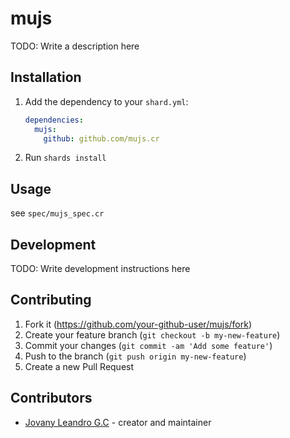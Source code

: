 # mujs

TODO: Write a description here

## Installation

1. Add the dependency to your `shard.yml`:

   ```yaml
   dependencies:
     mujs:
       github: github.com/mujs.cr
   ```

2. Run `shards install`

## Usage

see `spec/mujs_spec.cr`

## Development

TODO: Write development instructions here

## Contributing

1. Fork it (<https://github.com/your-github-user/mujs/fork>)
2. Create your feature branch (`git checkout -b my-new-feature`)
3. Commit your changes (`git commit -am 'Add some feature'`)
4. Push to the branch (`git push origin my-new-feature`)
5. Create a new Pull Request

## Contributors

- [Jovany Leandro G.C](https://github.com/your-github-user) - creator and maintainer
